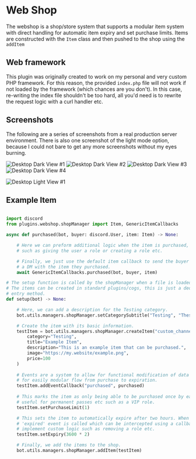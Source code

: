 # Web Shop

The webshop is a shop/store system that supports a modular item system with direct handling for automatic item expiry and set purchase limits. Items
are constructed with the `Item` class and then pushed to the shop using the `addItem`

## Web framework

This plugin was originally created to work on my personal and very custom PHP framework. For this reason, the provided `index.php` file will not work if not loaded
by the framework (which chances are you don't). In this case, re-writing the index file shouldn't be too hard, all you'd need is to rewrite the request logic with
a curl handler etc.

## Screenshots

The following are a series of screenshots from a real production server environment. There is also one screenshot of the light mode option,
because I could not bare to get any more screenshots without my eyes burning.

![Desktop Dark View #1](https://cdn.morgverd.com/static/github/harold/NsannwMI1Tvj5gwHVF48GDUtL.png)
![Desktop Dark View #2](https://cdn.morgverd.com/static/github/harold/cL7cyMaWhyWEi0dIYbpXTwhId.png)
![Desktop Dark View #3](https://cdn.morgverd.com/static/github/harold/tFfKcqs9q90NltE56bvKi2LJr.png)
![Desktop Dark View #4](https://cdn.morgverd.com/static/github/harold/klZFPUFyyE6ZxyQaVoM1JBfxi.png)

![Desktop Light View #1](https://cdn.morgverd.com/static/github/harold/v71kWNzPmkxRGlzPQ3zyHI1ta.png)

## Example Item

```py

import discord
from plugins.webshop.shopManager import Item, GenericItemCallbacks

async def purchased(bot, buyer: discord.User, item: Item) -> None:

    # Here we can preform additional logic when the item is purchased,
    # such as giving the user a role or creating a role etc.

    # Finally, we just use the default item callback to send the buyer
    # a DM with the item they purchased.
    await GenericItemCallbacks.purchased(bot, buyer, item)

# The setup function is called by the shopManager when a file is loaded.
# The items can be created in standard plugins/cogs, this is just a dedicated
# entry method.
def setup(bot) -> None:

    # Here, we can add a description for the Testing category.
    bot.utils.managers.shopManager.setCategorySubtitle("Testing", "These items are purely for example purposes!")

    # Create the item with its basic information.
    testItem = bot.utils.managers.shopManager.createItem("custom_channel",
        category="Testing",
        title="Example Item",
        description="This is an example item that can be purchased.",
        image="https://my.website/example.png",
        price=100
    )
    
    # Events are a system to allow for functional modification of data and to allow
    # for easily modular flow from purchase to expiration.
    testItem.addEventCallback("purchased", purchased)
    
    # This marks the item as only being able to be purchased once by each user. This is
    # useful for permanent passes etc such as a VIP role.
    testItem.setPurchaseLimit(1)

    # This sets the item to automatically expire after two hours. When the item expires, the
    # 'expired' event is called which can be intercepted using a callback (as shown above) to
    # implement custom logic such as removing a role etc.
    testItem.setExpiry(3600 * 2)

    # Finally, we add the items to the shop.
    bot.utils.managers.shopManager.addItem(testItem)
    

```
